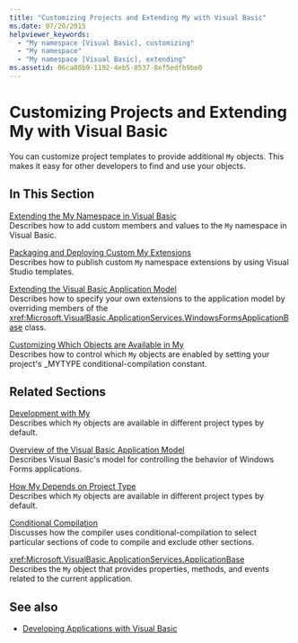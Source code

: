 ```yaml
---
title: "Customizing Projects and Extending My with Visual Basic"
ms.date: 07/20/2015
helpviewer_keywords: 
  - "My namespace [Visual Basic], customizing"
  - "My namespace"
  - "My namespace [Visual Basic], extending"
ms.assetid: 06ca80b9-1192-4eb5-8537-8ef5edfb9be0
---
```

# Customizing Projects and Extending My with Visual Basic
You can customize project templates to provide additional `My` objects. This makes it easy for other developers to find and use your objects.  
  
## In This Section  
 [Extending the My Namespace in Visual Basic](../../../visual-basic/developing-apps/customizing-extending-my/extending-the-my-namespace.md)  
 Describes how to add custom members and values to the `My` namespace in Visual Basic.  
  
 [Packaging and Deploying Custom My Extensions](../../../visual-basic/developing-apps/customizing-extending-my/packaging-and-deploying-custom-my-extensions.md)  
 Describes how to publish custom `My` namespace extensions by using Visual Studio templates.  
  
 [Extending the Visual Basic Application Model](../../../visual-basic/developing-apps/customizing-extending-my/extending-the-visual-basic-application-model.md)  
 Describes how to specify your own extensions to the application model by overriding members of the <xref:Microsoft.VisualBasic.ApplicationServices.WindowsFormsApplicationBase> class.  
  
 [Customizing Which Objects are Available in My](../../../visual-basic/developing-apps/customizing-extending-my/customizing-which-objects-are-available-in-my.md)  
 Describes how to control which `My` objects are enabled by setting your project's _MYTYPE conditional-compilation constant.  
  
## Related Sections  
 [Development with My](../../../visual-basic/developing-apps/development-with-my/index.md)  
 Describes which `My` objects are available in different project types by default.  
  
 [Overview of the Visual Basic Application Model](../../../visual-basic/developing-apps/development-with-my/overview-of-the-visual-basic-application-model.md)  
 Describes Visual Basic's model for controlling the behavior of Windows Forms applications.  
  
 [How My Depends on Project Type](../../../visual-basic/developing-apps/development-with-my/how-my-depends-on-project-type.md)  
 Describes which `My` objects are available in different project types by default.  
  
 [Conditional Compilation](../../../visual-basic/programming-guide/program-structure/conditional-compilation.md)  
 Discusses how the compiler uses conditional-compilation to select particular sections of code to compile and exclude other sections.  
  
 <xref:Microsoft.VisualBasic.ApplicationServices.ApplicationBase>  
 Describes the `My` object that provides properties, methods, and events related to the current application.  
  
## See also

- [Developing Applications with Visual Basic](../../../visual-basic/developing-apps/index.md)
